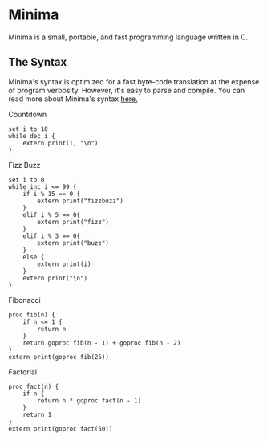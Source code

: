# Minima
Minima is a small, portable, and fast programming language written in C.

## The Syntax
Minima's syntax is optimized for a fast byte-code translation at the expense of program verbosity. However, it's easy to parse and compile. You can read more about Minima's syntax [here.](https://github.com/TheRealMichaelWang/minima/wiki/syntax)

Countdown
```
set i to 10
while dec i {
	extern print(i, "\n")
}
```

Fizz Buzz
```
set i to 0
while inc i <= 99 {
	if i % 15 == 0 {
		extern print("fizzbuzz")
	}
	elif i % 5 == 0{
		extern print("fizz")
	}
	elif i % 3 == 0{
		extern print("buzz")
	}
	else {
		extern print(i)
	}
	extern print("\n")
}
```

Fibonacci
```
proc fib(n) {
	if n <= 1 {
		return n
	}
	return goproc fib(n - 1) + goproc fib(n - 2)
}
extern print(goproc fib(25))
```

Factorial
```
proc fact(n) {
	if n {
		return n * goproc fact(n - 1)
	}
	return 1
}
extern print(goproc fact(50))
```
